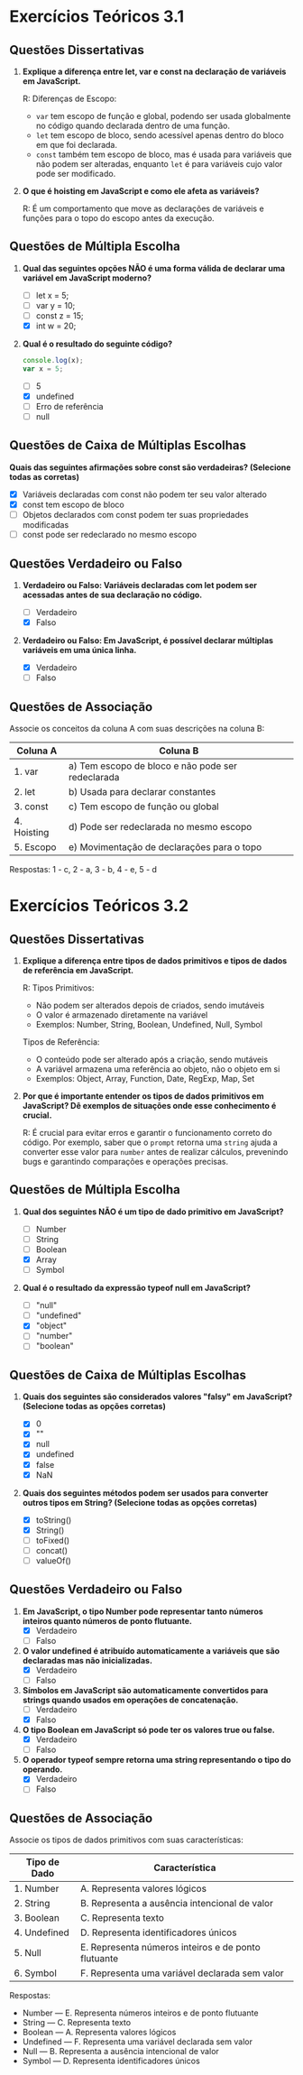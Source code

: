 # Exercícios Teóricos 3.1

## Questões Dissertativas

1. **Explique a diferença entre let, var e const na declaração de variáveis em JavaScript.**

   R: Diferenças de Escopo:
   - `var` tem escopo de função e global, podendo ser usada globalmente no código quando declarada dentro de uma função.
   - `let` tem escopo de bloco, sendo acessível apenas dentro do bloco em que foi declarada. 
   - `const` também tem escopo de bloco, mas é usada para variáveis que não podem ser alteradas, enquanto `let` é para variáveis cujo valor pode ser modificado.

2. **O que é hoisting em JavaScript e como ele afeta as variáveis?**

   R: É um comportamento que move as declarações de variáveis e funções para o topo do escopo antes da execução.

## Questões de Múltipla Escolha

1. **Qual das seguintes opções NÃO é uma forma válida de declarar uma variável em JavaScript moderno?**

   - [ ] let x = 5;
   - [ ] var y = 10;
   - [ ] const z = 15;
   - [x] int w = 20;

2. **Qual é o resultado do seguinte código?**
   ```javascript
   console.log(x);
   var x = 5;
   ```

   - [ ] 5
   - [x] undefined
   - [ ] Erro de referência
   - [ ] null

## Questões de Caixa de Múltiplas Escolhas

**Quais das seguintes afirmações sobre const são verdadeiras? (Selecione todas as corretas)**

- [x] Variáveis declaradas com const não podem ter seu valor alterado
- [x] const tem escopo de bloco
- [ ] Objetos declarados com const podem ter suas propriedades modificadas
- [ ] const pode ser redeclarado no mesmo escopo

## Questões Verdadeiro ou Falso

1. **Verdadeiro ou Falso: Variáveis declaradas com let podem ser acessadas antes de sua declaração no código.**

   - [ ] Verdadeiro
   - [x] Falso

2. **Verdadeiro ou Falso: Em JavaScript, é possível declarar múltiplas variáveis em uma única linha.**

   - [x] Verdadeiro
   - [ ] Falso

## Questões de Associação

Associe os conceitos da coluna A com suas descrições na coluna B:

| Coluna A  | Coluna B                                              |
|-----------|-------------------------------------------------------|
| 1. var    | a) Tem escopo de bloco e não pode ser redeclarada     |
| 2. let    | b) Usada para declarar constantes                     |
| 3. const  | c) Tem escopo de função ou global                     |
| 4. Hoisting| d) Pode ser redeclarada no mesmo escopo               |
| 5. Escopo | e) Movimentação de declarações para o topo            |

Respostas:
1 - c,
2 - a,
3 - b,
4 - e,
5 - d

# Exercícios Teóricos 3.2

## Questões Dissertativas

1. **Explique a diferença entre tipos de dados primitivos e tipos de dados de referência em JavaScript.**

   R:
   Tipos Primitivos:
   - Não podem ser alterados depois de criados, sendo imutáveis
   - O valor é armazenado diretamente na variável
   - Exemplos: Number, String, Boolean, Undefined, Null, Symbol

   Tipos de Referência:
   - O conteúdo pode ser alterado após a criação, sendo mutáveis
   - A variável armazena uma referência ao objeto, não o objeto em si
   - Exemplos: Object, Array, Function, Date, RegExp, Map, Set

2. **Por que é importante entender os tipos de dados primitivos em JavaScript? Dê exemplos de situações onde esse conhecimento é crucial.**

   R: É crucial para evitar erros e garantir o funcionamento correto do código. Por exemplo, saber que o `prompt` retorna uma `string` ajuda a converter esse valor para `number` antes de realizar cálculos, prevenindo bugs e garantindo comparações e operações precisas.

## Questões de Múltipla Escolha

1. **Qual dos seguintes NÃO é um tipo de dado primitivo em JavaScript?**

   - [ ] Number
   - [ ] String
   - [ ] Boolean
   - [x] Array
   - [ ] Symbol

2. **Qual é o resultado da expressão typeof null em JavaScript?**

   - [ ] "null"
   - [ ] "undefined"
   - [x] "object"
   - [ ] "number"
   - [ ] "boolean"

## Questões de Caixa de Múltiplas Escolhas

1. **Quais dos seguintes são considerados valores "falsy" em JavaScript? (Selecione todas as opções corretas)**

   - [x] 0
   - [x] ""
   - [x] null
   - [x] undefined
   - [x] false
   - [x] NaN

2. **Quais dos seguintes métodos podem ser usados para converter outros tipos em String? (Selecione todas as opções corretas)**

   - [x] toString()
   - [x] String()
   - [ ] toFixed()
   - [ ] concat()
   - [ ] valueOf()

## Questões Verdadeiro ou Falso

1. **Em JavaScript, o tipo Number pode representar tanto números inteiros quanto números de ponto flutuante.**
   - [x] Verdadeiro
   - [ ] Falso

2. **O valor undefined é atribuído automaticamente a variáveis que são declaradas mas não inicializadas.**
   - [x] Verdadeiro
   - [ ] Falso

3. **Símbolos em JavaScript são automaticamente convertidos para strings quando usados em operações de concatenação.**
   - [ ] Verdadeiro
   - [x] Falso

4. **O tipo Boolean em JavaScript só pode ter os valores true ou false.**
   - [x] Verdadeiro
   - [ ] Falso

5. **O operador typeof sempre retorna uma string representando o tipo do operando.**
   - [x] Verdadeiro
   - [ ] Falso

## Questões de Associação

Associe os tipos de dados primitivos com suas características:

| Tipo de Dado | Característica                                        |
|--------------|-------------------------------------------------------|
| 1. Number    | A. Representa valores lógicos                         |
| 2. String    | B. Representa a ausência intencional de valor         |
| 3. Boolean   | C. Representa texto                                   |
| 4. Undefined | D. Representa identificadores únicos                  |
| 5. Null      | E. Representa números inteiros e de ponto flutuante   |
| 6. Symbol    | F. Representa uma variável declarada sem valor        |

Respostas:
- Number — E. Representa números inteiros e de ponto flutuante
- String — C. Representa texto
- Boolean — A. Representa valores lógicos
- Undefined — F. Representa uma variável declarada sem valor
- Null — B. Representa a ausência intencional de valor
- Symbol — D. Representa identificadores únicos

